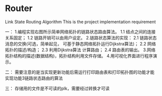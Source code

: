 # Router
Link State Routing Algorithm
This is the project implementation requirement

一：
1.编程实现右图所示简单网络拓扑的链路状态路由算法。
  	1.1 结点之间的连接关系固定；
  	1.2 链路开销可以由用户设定。
2.链路状态算法的实现：
2.1 链路状态消息的交换(可选，简单起见，
可基于静态网络拓扑运行Dijkstra算法)；
2.2 网络拓扑的描述/构造；
   	2.3 利用Dijkstra算法  计算路由；
  	2.4 路由表的输出。
3.网络拓扑结构的描述(数据结构)，拓扑结构利用文件存储。
4.用可视化界面进行程序演示。

二：
  需要注意的是当实现更新功能后需运行打印路由表和打印拓扑图的功能才能实现功能3链路状态路由的算法
  
三：
  存储用的文件是不可读的plk，需要经过转换才可读
